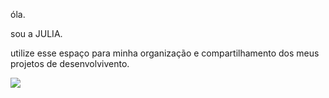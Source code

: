 óla.

sou a JULIA.

utilize esse espaço para minha organização e compartilhamento dos meus projetos de desenvolvivento.




![](https://media1.tenor.com/m/1Z_kaktg2tgAAAAC/anna-excited.gif)
